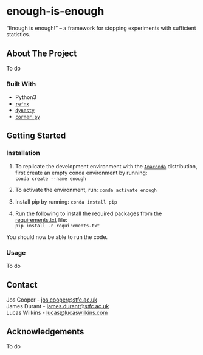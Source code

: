 # enough-is-enough
“Enough is enough!” – a framework for stopping experiments with sufficient statistics.

## About The Project
To do

### Built With
* Python3
* [`refnx`](https://refnx.readthedocs.io/en/latest/)
* [`dynesty`](https://dynesty.readthedocs.io/en/latest/)
* [`corner.py`](https://corner.readthedocs.io/en/latest/)

## Getting Started
### Installation
1. To replicate the development environment with the [`Anaconda`](https://www.anaconda.com/products/individual) distribution, first create an empty conda environment by running: <br /> ```conda create --name enough```

2. To activate the environment, run: ```conda activate enough```

3. Install pip by running: ```conda install pip```

4. Run the following to install the required packages from the [requirements.txt](/requirements.txt) file: <br />
   ```pip install -r requirements.txt```

You should now be able to run the code.

### Usage
To do

## Contact
Jos Cooper     - jos.cooper@stfc.ac.uk\
James Durant   - james.durant@stfc.ac.uk\
Lucas Wilkins  - lucas@lucaswilkins.com

## Acknowledgements
To do
